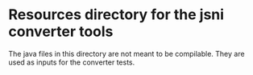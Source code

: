 # Resources directory for the jsni converter tools

The java files in this directory are not meant to be compilable.
They are used as inputs for the converter tests.
